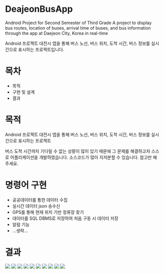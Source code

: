 # 


<h1>DeajeonBusApp</h1>
<p>Android Project for Second Semester of Third Grade A project to display bus routes, location of buses, arrival time of buses, and bus information through the app at Daejeon City, Korea in real-time
</p>
<p>Android 프로젝트 대전시 앱을 통해 버스 노선, 버스 위치, 도착 시간, 버스 정보를 실시간으로 표시하는 프로젝트입니다.</p>

<h1>목차</h1>
<ul>
  <li><span>목적</span></li>
  <li><span>구현 및 설계</span></li>
  <li><span>결과</span></li>
</ul>

<h1>목적</h1>
<p>Android 프로젝트 대전시 앱을 통해 버스 노선, 버스 위치, 도착 시간, 버스 정보를 실시간으로 표시하는 프로젝트</p>
<p>버스 도착 시간까지 기다릴 수 없는 상황이 많이 있기 때문에 그 문제를 해결하고자 스스로 어플리케이션을 개발하였습니다. 소스코드가 많이 지저분할 수 있습니다. 참고만 해주세요.</p>

<h1>명령어 구현</h1>
<ul>
  <li><span>공공데이터를 통한 데이터 수집</span></li>
  <li><span>실시간 데이터 json 송수신</span></li>
  <li><span>GPS를 통해 현재 위치 기반 정류장 찾기</span></li>
  <li><span>데이터를 SQL DBMS로 저장하여 처음 구동 시 데이터 저장</span></li>
  <li><span>알람 기능</span></li>
  <li><span>...생략...</span></li>
</ul>

<h1>결과</h1>
<img src="./img/1.jpg"/>
<img src="./img/2.jpg"/>
<img src="./img/3.jpg"/>
<img src="./img/4.jpg"/>
<img src="./img/5.jpg"/>
<img src="./img/6.jpg"/>
<img src="./img/7.jpg"/>
<img src="./img/8.jpg"/>
<img src="./img/9.jpg"/>
<img src="./img/10.jpg"/>
